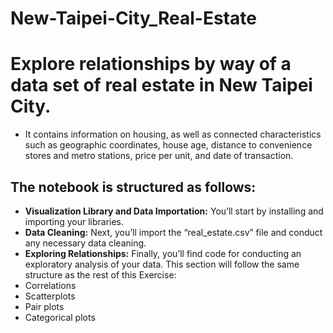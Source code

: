 # New-Taipei-City_Real-Estate

# Explore relationships by way of a data set of real estate in New Taipei City.
- It contains information on housing, as well as connected characteristics such as geographic coordinates, house age, distance to convenience stores and metro stations, price per unit, and date of transaction.

## The notebook is structured as follows:
- **Visualization Library and Data Importation:** You’ll start by installing and importing your libraries.
-  **Data Cleaning:** Next, you’ll import the “real_estate.csv” file and conduct any necessary data cleaning.
-  **Exploring Relationships:** Finally, you’ll find code for conducting an exploratory analysis of your data. This section will follow the same structure as the rest of this Exercise:
-  Correlations
-  Scatterplots
-  Pair plots
-  Categorical plots

